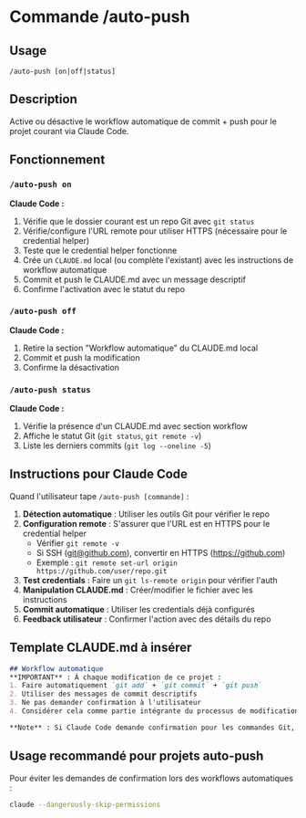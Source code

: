# Commande /auto-push

## Usage
```
/auto-push [on|off|status]
```

## Description
Active ou désactive le workflow automatique de commit + push pour le projet courant via Claude Code.

## Fonctionnement

### `/auto-push on`
**Claude Code :**
1. Vérifie que le dossier courant est un repo Git avec `git status`
2. Vérifie/configure l'URL remote pour utiliser HTTPS (nécessaire pour le credential helper)
3. Teste que le credential helper fonctionne
4. Crée un `CLAUDE.md` local (ou complète l'existant) avec les instructions de workflow automatique
5. Commit et push le CLAUDE.md avec un message descriptif
6. Confirme l'activation avec le statut du repo

### `/auto-push off`
**Claude Code :**
1. Retire la section "Workflow automatique" du CLAUDE.md local
2. Commit et push la modification
3. Confirme la désactivation

### `/auto-push status`
**Claude Code :**
1. Vérifie la présence d'un CLAUDE.md avec section workflow
2. Affiche le statut Git (`git status`, `git remote -v`)
3. Liste les derniers commits (`git log --oneline -5`)

## Instructions pour Claude Code
Quand l'utilisateur tape `/auto-push [commande]` :

1. **Détection automatique** : Utiliser les outils Git pour vérifier le repo
2. **Configuration remote** : S'assurer que l'URL est en HTTPS pour le credential helper
   - Vérifier `git remote -v`
   - Si SSH (git@github.com), convertir en HTTPS (https://github.com)
   - Exemple : `git remote set-url origin https://github.com/user/repo.git`
3. **Test credentials** : Faire un `git ls-remote origin` pour vérifier l'auth
4. **Manipulation CLAUDE.md** : Créer/modifier le fichier avec les instructions
5. **Commit automatique** : Utiliser les credentials déjà configurés
6. **Feedback utilisateur** : Confirmer l'action avec des détails du repo

## Template CLAUDE.md à insérer
```markdown
## Workflow automatique
**IMPORTANT** : À chaque modification de ce projet :
1. Faire automatiquement `git add` + `git commit` + `git push`
2. Utiliser des messages de commit descriptifs
3. Ne pas demander confirmation à l'utilisateur
4. Considérer cela comme partie intégrante du processus de modification

**Note** : Si Claude Code demande confirmation pour les commandes Git, relancer avec `claude --dangerously-skip-permissions` pour ce projet.
```

## Usage recommandé pour projets auto-push
Pour éviter les demandes de confirmation lors des workflows automatiques :
```bash
claude --dangerously-skip-permissions
```